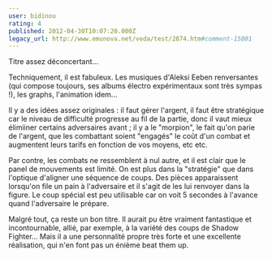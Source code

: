 ```yaml
---
user: bidinou
rating: 4
published: 2012-04-30T10:07:20.000Z
legacy_url: http://www.emunova.net/veda/test/2874.htm#comment-15801
---
```

Titre assez déconcertant... 

Techniquement, il est fabuleux. Les musiques d'Aleksi Eeben renversantes (qui compose toujours, ses albums électro expérimentaux sont très sympas !), les graphs, l'animation idem...

Il y a des idées assez originales : il faut gérer l'argent, il faut être stratégique car le niveau de difficulté progresse au fil de la partie, donc il vaut mieux élimiiner certains adversaires avant ; il y a le "morpion", le fait qu'on parie de l'argent, que les combattant soient "engagés" le coût d'un combat et augmentent leurs tarifs en fonction de vos moyens, etc etc.

Par contre, les combats ne ressemblent à nul autre, et il est clair que le panel de mouvements est limité. On est plus dans la "stratégie" que dans l'optique d'aligner une séquence de coups. Des pièces apparaissent lorsqu'on file un pain à l'adversaire et il s'agit de les lui renvoyer dans la figure. Le coup spécial est peu utilisable car on voit 5 secondes à l'avance quand l'adversaire le prépare.

Malgré tout, ça reste un bon titre. Il aurait pu être vraiment fantastique et incontournable, allié, par exemple, à la variété des coups de Shadow Fighter... Mais il a une personnalité propre très forte et une excellente réalisation, qui n'en font pas un énième beat them up.